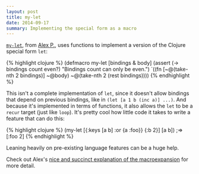 ```yaml
---
layout: post
title: my-let
date: 2014-09-17
summary: Implementing the special form as a macro
---
```


<a href="https://gist.github.com/ifesdjeen/6941906">`my-let`</a>, from [Alex P.](https://twitter.com/ifesdjeen), uses functions to implement a version of the Clojure special form `let`:

{% highlight clojure %}
(defmacro my-let
  [bindings & body]
  (assert (-> bindings count even?) "Bindings count can only be even.")
  `((fn [~@(take-nth 2 bindings)]
      ~@body)
    ~@(take-nth 2 (rest bindings))))
{% endhighlight %}

This isn't a complete implementation of `let`, since it doesn't allow bindings that depend on previous bindings, like in `(let [a 1 b (inc a)] ...)`. And because it's implemented in terms of functions, it also allows the `let` to be a `recur` target (just like `loop`). It's pretty cool how little code it takes to write a feature that can do this:

{% highlight clojure %}
(my-let [{:keys [a b] :or {a :foo}} {:b 2}]
  [a b])
;=> [:foo 2]
{% endhighlight %}

Leaning heavily on pre-existing language features can be a huge help.

Check out Alex's [nice and succinct explanation of the macroexpansion](https://gist.github.com/ifesdjeen/6941906) for more detail.
